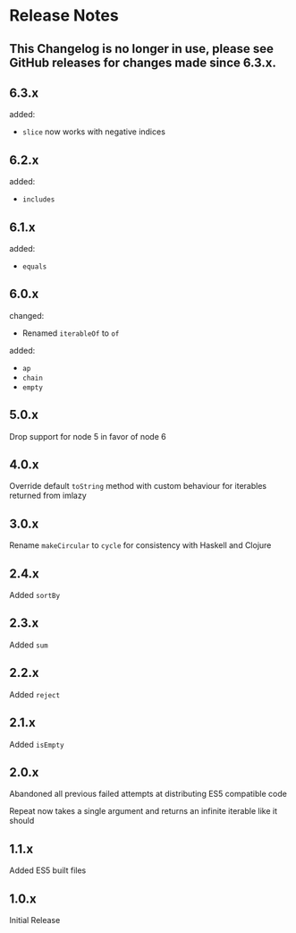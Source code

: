 # Release Notes

## __This Changelog is no longer in use, please see GitHub releases for changes made since 6.3.x.__

## 6.3.x

added:
- `slice` now works with negative indices

## 6.2.x

added:
- `includes`

## 6.1.x

added:
- `equals`

## 6.0.x

changed:
- Renamed `iterableOf` to `of`

added:
- `ap`
- `chain`
- `empty`

## 5.0.x

Drop support for node 5 in favor of node 6

## 4.0.x

Override default `toString` method with custom behaviour for iterables returned from imlazy

## 3.0.x

Rename `makeCircular` to `cycle` for consistency with Haskell and Clojure

## 2.4.x

Added `sortBy`

## 2.3.x

Added `sum`

## 2.2.x

Added `reject`

## 2.1.x

Added `isEmpty`

## 2.0.x

Abandoned all previous failed attempts at distributing ES5 compatible code

Repeat now takes a single argument and returns an infinite iterable like it should

## 1.1.x

Added ES5 built files

## 1.0.x

Initial Release
